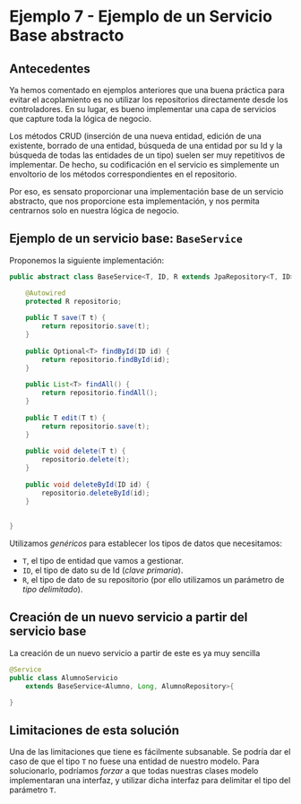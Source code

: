 
# Ejemplo 7 - Ejemplo de un Servicio Base abstracto

## Antecedentes

Ya hemos comentado en ejemplos anteriores que una buena práctica para evitar el acoplamiento es no utilizar los repositorios directamente desde los controladores. En su lugar, es bueno implementar una capa de servicios que capture toda la lógica de negocio.

Los métodos CRUD (inserción de una nueva entidad, edición de una existente, borrado de una entidad, búsqueda de una entidad por su Id y la búsqueda de todas las entidades de un tipo) suelen ser muy repetitivos de implementar. De hecho, su codificación en el servicio es simplemente un envoltorio de los métodos correspondientes en el repositorio.

Por eso, es sensato proporcionar una implementación base de un servicio abstracto, que nos proporcione esta implementación, y nos permita centrarnos solo en nuestra lógica de negocio.

## Ejemplo de un servicio base: `BaseService`

Proponemos la siguiente implementación:

```java
public abstract class BaseService<T, ID, R extends JpaRepository<T, ID>> {

	@Autowired
	protected R repositorio;
	
	public T save(T t) {
		return repositorio.save(t);
	}
	
	public Optional<T> findById(ID id) {
		return repositorio.findById(id);
	}
	
	public List<T> findAll() {
		return repositorio.findAll();
	}
	
	public T edit(T t) {
		return repositorio.save(t);
	}
	
	public void delete(T t) {
		repositorio.delete(t);
	}
	
	public void deleteById(ID id) {
		repositorio.deleteById(id);
	}
	
	
}
```

Utilizamos _genéricos_ para establecer los tipos de datos que necesitamos:

- `T`, el tipo de entidad que vamos a gestionar.
- `ID`, el tipo de dato su de Id (_clave primaria_).
- `R`, el tipo de dato de su repositorio (por ello utilizamos un parámetro de _tipo delimitado_).

## Creación de un nuevo servicio a partir del servicio base

La creación de un nuevo servicio a partir de este es ya muy sencilla

```java
@Service
public class AlumnoServicio 
	extends BaseService<Alumno, Long, AlumnoRepository>{

}
```

## Limitaciones de esta solución

Una de las limitaciones que tiene es fácilmente subsanable. Se podría dar el caso de que el tipo `T` no fuese una entidad de nuestro modelo. Para solucionarlo, podríamos _forzar_ a que todas nuestras clases modelo implementaran una interfaz, y utilizar dicha interfaz para delimitar el tipo del parámetro `T`.
